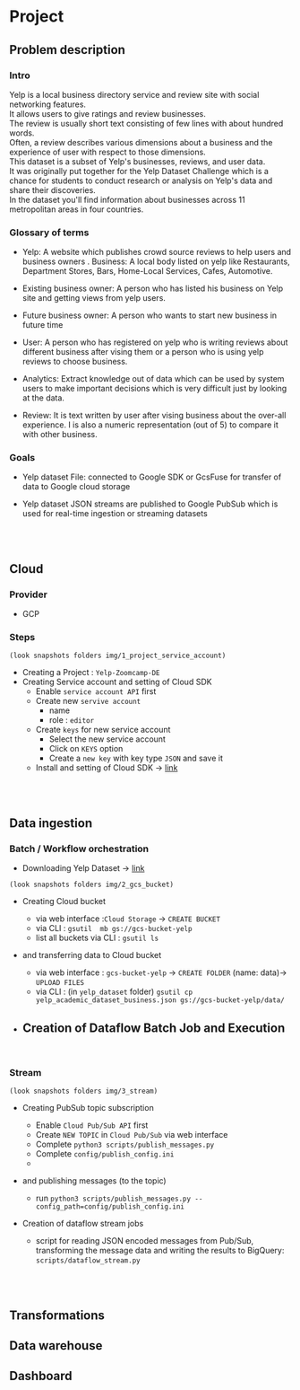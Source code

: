 # **Project**

## **Problem description** 

### **Intro**

Yelp is a local business directory service and review site with social networking features.  
It allows users to give ratings and review businesses.  
The review is usually short text consisting of few lines with about hundred words.  
Often, a review describes various dimensions about a business and the experience of user with respect to those dimensions.  
This dataset is a subset of Yelp's businesses, reviews, and user data.  
It was originally put together for the Yelp Dataset Challenge which is a chance for students to conduct research or analysis on Yelp's data and share their discoveries.  
In the dataset you'll find information about businesses across 11 metropolitan areas in four countries.


### **Glossary of terms**

- Yelp: A website which publishes crowd source reviews to help users and business owners . Business: A local body listed on yelp like Restaurants, Department Stores, Bars, Home-Local Services, Cafes, Automotive.
    
- Existing business owner: A person who has listed his business on Yelp site and getting views from yelp users.
    
- Future business owner: A person who wants to start new business in future time
    
- User: A person who has registered on yelp who is writing reviews about different business after vising them or a person who is using yelp reviews to choose business.

- Analytics: Extract knowledge out of data which can be used by system users to make important decisions which is very difficult just by looking at the data.

- Review: It is text written by user after vising business about the over-all experience. I is also a numeric representation (out of 5) to compare it with other business.


### **Goals**
- Yelp dataset File: connected to Google SDK or GcsFuse for transfer of data to Google cloud storage 

- Yelp dataset JSON streams are published to Google PubSub which is used for real-time ingestion or streaming datasets

<br><br>
## **Cloud**

### **Provider**
- GCP

### **Steps**

~~~
(look snapshots folders img/1_project_service_account)
~~~
- Creating a Project : `Yelp-Zoomcamp-DE`
- Creating Service account and setting of Cloud SDK
  - Enable `service account API` first
  - Create new `servive account`
    - name
    - role : `editor`
  - Create `keys` for new service account
    - Select the new service account
    - Click on `KEYS` option
    - Create a `new key` with key type `JSON` and save it 
  - Install and setting of Cloud SDK -> [link](https://cloud.google.com/sdk/docs/install?hl=en)

<br><br>

## **Data ingestion**

### **Batch / Workflow orchestration**

- Downloading Yelp Dataset -> [link](https://www.yelp.com/dataset/download)
  

~~~
(look snapshots folders img/2_gcs_bucket)
~~~

-  Creating Cloud bucket 
   -  via web interface :`Cloud Storage` -> `CREATE BUCKET` 
   -  via CLI : `gsutil  mb gs://gcs-bucket-yelp`
   -  list all buckets via CLI : `gsutil ls`
  

- and transferring data to Cloud bucket
  - via web interface : `gcs-bucket-yelp` -> `CREATE FOLDER` (name: data)-> `UPLOAD FILES` 
  - via CLI : (in `yelp_dataset` folder) `gsutil cp  yelp_academic_dataset_business.json gs://gcs-bucket-yelp/data/`



- Creation of Dataflow Batch Job and Execution
  - 


<br>

### **Stream**

~~~
(look snapshots folders img/3_stream)
~~~


- Creating PubSub topic subscription
  - Enable `Cloud Pub/Sub API` first
  - Create  `NEW TOPIC` in `Cloud Pub/Sub` via web interface
  - Complete `python3 scripts/publish_messages.py`
  - Complete `config/publish_config.ini`
  - 


- and publishing messages (to the topic)
  - run `python3 scripts/publish_messages.py --config_path=config/publish_config.ini`


- Creation of dataflow stream jobs
  -  script for reading JSON encoded messages from Pub/Sub, transforming the message data and writing the results to BigQuery: `scripts/dataflow_stream.py` 


<br><br>
## **Transformations**



## **Data warehouse**


## **Dashboard**